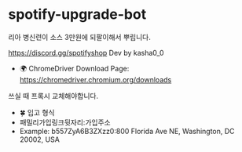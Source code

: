 # spotify-upgrade-bot

리아 병신련이 소스 3만원에 되팔이해서 뿌립니다.

https://discord.gg/spotifyshop
Dev by kasha0_0

- 🌍 ChromeDriver Download Page: https://chromedriver.chromium.org/downloads

쓰실 때 프록시 교체해야합니다.

- 🍀 입고 형식
- 패밀리가입링크뒷자리:가입주소
- Example: b557ZyA6B3ZXzz0:800 Florida Ave NE, Washington, DC 20002, USA
